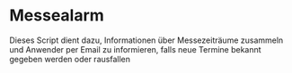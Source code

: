 # Messealarm
Dieses Script dient dazu, Informationen über Messezeiträume zusammeln und Anwender per Email zu informieren, falls neue Termine bekannt gegeben werden oder rausfallen
